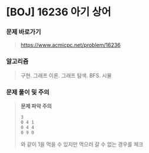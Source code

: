# [BOJ] 16236 아기 상어

### 문제 바로가기

>  https://www.acmicpc.net/problem/16236

### 알고리즘

> 구현. 그래프 이론. 그래프 탐색. BFS. 시뮬

### 문제 풀이 및 주의

> **문제 파악 주의**
>
> ```
> 3
> 0 4 1
> 0 4 4
> 0 9 0
> ```
>
> 와 같이 1을 먹을 수 있지만 먹으러 갈 수 없는 경우를 체크



